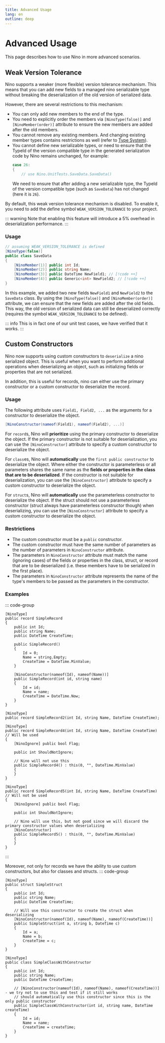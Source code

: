 ```yaml
---
title: Advanced Usage
lang: en
outline: deep
---
```

# Advanced Usage
This page describes how to use Nino in more advanced scenarios.

## Weak Version Tolerance
Nino supports a weaker (more flexible) version tolerance mechanism. This means that you can add new fields to a managed nino serializable type without breaking the deserialization of the old version of serialized data.

However, there are several restrictions to this mechanism:
- You can only add new members to the end of the type.
- You need to explicitly order the members via `[NinoType(false)]` and `[NinoMember(order)]` attribute to ensure the new members are added after the old members.
- You cannot remove any existing members. And changing existing member types contains restrictions as well (refer to [Type System](./types#version-compatibility)).
- You cannot define new serializable types, or need to ensure that the TypeId of the version compatible type in the generated serialization code by Nino remains unchanged, for example:
  ```csharp
  case 26:
  {
      // use Nino.UnitTests.SaveData.SaveData()
  ```
  We need to ensure that after adding a new serializable type, the TypeId of the version compatible type (such as `SaveData`) has not changed (here it is `26`).


By default, this weak version tolerance mechanism is disabled. To enable it, you need to add the define symbol `WEAK_VERSION_TOLERANCE` to your project.

::: warning
Note that enabling this feature will introduce a 5% overhead in  deserialization performance.
:::

### Usage
```csharp
// assuming WEAK_VERSION_TOLERANCE is defined
[NinoType(false)]
public class SaveData
{
    [NinoMember(1)] public int Id;
    [NinoMember(2)] public string Name;
    [NinoMember(3)] public DateTime NewField1; // [!code ++]
    [NinoMember(4)] public Generic<int> NewField2; // [!code ++]
}
```

In this example, we added two new fields `NewField1` and `NewField2` to the `SaveData` class. By using the `[NinoType(false)]` and `[NinoMember(order)]` attribute, we can ensure that the new fields are added after the old fields. This way, the old version of serialized data can still be deserialized correctly (requires the symbol `WEAK_VERSION_TOLERANCE` to be defined).

::: info
This is in fact one of our unit test cases, we have verified that it works.
:::

## Custom Constructors
Nino now supports using custom constructors to `deserialize` a nino serialized object. This is useful when you want to perform additional operations when deserializing an object, such as initializing fields or properties that are not serialized.

In addition, this is useful for records, nino can either use the primary constructor or a custom constructor to deserialize the record.

### Usage
The following attribute uses `Field1, Field2, ...` as the arguments for a constructor to deserialize the object.
```csharp
[NinoConstructor(nameof(Field1), nameof(Field2), ...)]
```

For `record`s, Nino will **prioritize** using the primary constructor to deserialize the object. If the primary constructor is not suitable for deserialization, you can use the `[NinoConstructor]` attribute to specify a custom constructor to deserialize the object.

For `class`es, Nino will **automatically** use the `first public constructor` to deserialize the object. Where either the constructor is parameterless or all parameters shares the same name as the **fields or properties in the class that are to be deserialized**. If the constructor is not suitable for deserialization, you can use the `[NinoConstructor]` attribute to specify a custom constructor to deserialize the object.

For `struct`s, Nino will **automatically** use the parameterless constructor to deserialize the object. If the struct should not use a parameterless constructor (struct always have parameterless constructor though) when deserializing, you can use the `[NinoConstructor]` attribute to specify a custom constructor to deserialize the object.

### Restrictions
- The custom constructor must be a `public` constructor.
- The custom constructor must have the same number of parameters as the number of parameters in `NinoConstructor` attribute.
- The parameters in `NinoConstructor` attribute must match the name (ignoring cases) of the fields or properties in the class, struct, or record that are to be deserialized (i.e. these members have to be serialized in the first place).
- The parameters in `NinoConstructor` attribute represents the name of the type's members to be passed as the parameters in the constructor.


### Examples
::: code-group
```csharp{15} [Multiple Constructors]
[NinoType]
public record SimpleRecord
{
    public int Id;
    public string Name;
    public DateTime CreateTime;

    public SimpleRecord()
    {
        Id = 0;
        Name = string.Empty;
        CreateTime = DateTime.MinValue;
    }

    [NinoConstructor(nameof(Id), nameof(Name))]
    public SimpleRecord(int id, string name)
    {
        Id = id;
        Name = name;
        CreateTime = DateTime.Now;
    }
}
```
```csharp{2,5,11} [Primary Constructor]
[NinoType]
public record SimpleRecord2(int Id, string Name, DateTime CreateTime);

[NinoType]
public record SimpleRecord4(int Id, string Name, DateTime CreateTime) // Will be used
{
    [NinoIgnore] public bool Flag;

    public int ShouldNotIgnore;

    // Nino will not use this
    public SimpleRecord4() : this(0, "", DateTime.MinValue)
    {
    }
}
```
```csharp{2,9} [Not To Use Primary Constructor]
[NinoType]
public record SimpleRecord5(int Id, string Name, DateTime CreateTime) // Will not be used
{
    [NinoIgnore] public bool Flag;

    public int ShouldNotIgnore;

    // Nino will use this, but not good since we will discard the primary constructor values when deserializing
    [NinoConstructor]
    public SimpleRecord5() : this(0, "", DateTime.MinValue)
    {
    }
}
```
:::

Moreover, not only for records we have the ability to use custom constructors, but also for classes and structs.
::: code-group
```csharp{9} [Force Struct to use Parameterized Constructor]
[NinoType]
public struct SimpleStruct
{
    public int Id;
    public string Name;
    public DateTime CreateTime;
    
    // Will use this constructor to create the struct when deserializing
    [NinoConstructor(nameof(Id), nameof(Name), nameof(CreateTime))]
    public SimpleStruct(int a, string b, DateTime c)
    {
        Id = a;
        Name = b;
        CreateTime = c;
    }
}
```
```csharp{10} [Automatically used Class Parameterized Constructor]
[NinoType]
public class SimpleClassWithConstructor
{
    public int Id;
    public string Name;
    public DateTime CreateTime;
    
    // [NinoConstructor(nameof(Id), nameof(Name), nameof(CreateTime))] - we try not to use this and test if it still works
    // should automatically use this constructor since this is the only public constructor
    public SimpleClassWithConstructor(int id, string name, DateTime createTime)
    {
        Id = id;
        Name = name;
        CreateTime = createTime;
    }
}
```